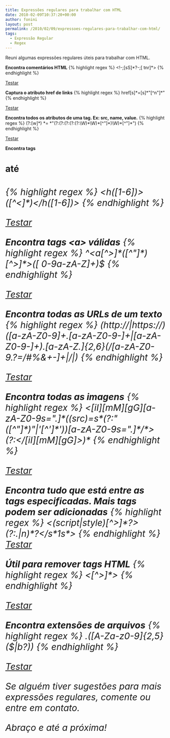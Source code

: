 ```yaml
---
title: Expressões regulares para trabalhar com HTML
date: 2010-02-09T10:37:20+00:00
author: fonini
layout: post
permalink: /2010/02/09/expressoes-regulares-para-trabalhar-com-html/
tags:
  - Expressão Regular
  - Regex
---
```

Reuni algumas expressões regulares úteis para trabalhar com HTML.

**Encontra comentários HTML**
{% highlight regex %}
<!-;[sS]\*?-;[ tnr]\*>
{% endhighlight %}
  
<a href="http://regexpal.com/?flags=&regex=%3C!--[sS]*%3F--[%20tnr]*%3E&input=%3Chtml%3E%0A%3C!--%20comentario%20--%3E%0A%3C%2Fhtml%3E" rel="externo">Testar</a> 



**Captura o atributo href de links**
{% highlight regex %}
href[s]\*=[s]\*"[^n"]*"
{% endhighlight %}
  
<a href="http://regexpal.com/?flags=&regex=href[s]*%3D[s]*%22[^n%22]*%22&input=%3Ca%20href%3D%22http%3A%2F%2Ffonini.github.io%22%3EJonnas%20Fonini%3C%2Fa%3E" rel="externo">Testar</a> 



**Encontra todos os atributos de uma tag. Ex: src, name, value.**
{% highlight regex %}
(?:[w]\*) \*= \*"(?:(?:(?:(?:(?:\W)\*\W)\*[^"]\*)\W)\*[^"]\*")
{% endhighlight %}
  
<a href="http://regexpal.com/?flags=&regex=%28%3F%3A[w]*%29%20*%3D%20*%22%28%3F%3A%28%3F%3A%28%3F%3A%28%3F%3A%28%3F%3A\W%29*\W%29*[^%22]*%29\W%29*[^%22]*%22%29&input=%3Cimg%20src%3D%22imagem.jpg%22%20alt%3D%22Teste%22%20width%3D%2210px%22%20height%3D%2250px%22%20%2F%3E" rel="externo">Testar</a> 



**Encontra tags <h1> até <h6>**
{% highlight regex %}
<h([1-6])>([^<]*)</h([1-6])>
{% endhighlight %}
  
<a href="http://regexpal.com/?flags=&regex=%3Ch%28[1-6]%29%3E%28[^%3C]*%29%3C%2Fh%28[1-6]%29%3E&input=%3Ch1%3ETitulo%3C%2Fh1%3E%0Abla%20bla%20bla%0A%3Ch3%3EOutro%20titulo%3C%2Fh3%3E" rel="externo">Testar</a> 



**Encontra tags &lt;a&gt; válidas**
{% highlight regex %}
^<a[^>]\*([^"]\*)[^>]*>([ 0-9a-zA-Z]+)</a>$
{% endhighlight %}
  
<a href="http://regexpal.com/?flags=&regex=^%3Ca[^%3E]*%28[^%22]*%29[^%3E]*%3E%28[%200-9a-zA-Z]%2B%29%3C%2Fa%3E%24&input=%3Ca%20href%3D%22http%3A%2F%2Ffonini.github.io%22%3EJonnas%20Fonini%3C%2Fa%3E" rel="externo">Testar</a> 



**Encontra todas as URLs de um texto**
{% highlight regex %}
(http://|https://)([a-zA-Z0-9]+.[a-zA-Z0-9-]+|[a-zA-Z0-9-]+).[a-zA-Z.]{2,6}(/[a-zA-Z0-9.?=/#%&+-]+|/|)
{% endhighlight %}
  
<a href="http://regexpal.com/?flags=&regex=%28http%3A%2F%2F|https%3A%2F%2F%29%28[a-zA-Z0-9]%2B.[a-zA-Z0-9-]%2B|[a-zA-Z0-9-]%2B%29.[a-zA-Z.]{2%2C6}%28%2F[a-zA-Z0-9.%3F%3D%2F%23%25%26%2B-]%2B|%2F|%29&input=http%3A%2F%2Ffonini.github.io%0Ahttp%3A%2F%2Fwww.pmvilamaria.com.br" rel="externo">Testar</a> 



**Encontra todas as imagens**
{% highlight regex %}
<\[iI\]\[mM\]\[gG\]\[a-zA-Z0-9s=".\]\*((src)=s\*(?:"(\[^"]\*)"|'[^']\*'))[a-zA-Z0-9s=".]\*/\*>(?:</[iI\]\[mM\][gG]>)*
{% endhighlight %}
  
<a href="http://regexpal.com/?flags=&regex=%3C[iI][mM][gG][a-zA-Z0-9s%3D%22.]*%28%28src%29%3Ds*%28%3F%3A%22%28[^%22]*%29%22|%27[^%27]*%27%29%29[a-zA-Z0-9s%3D%22.]*%2F*%3E%28%3F%3A%3C%2F[iI][mM][gG]%3E%29*&input=%3Cimg%20src%3D%22teste.jpg%22%20%2F%3E" rel="externo">Testar</a> 



**Encontra tudo que está entre as tags especificadas. Mais tags podem ser adicionadas**
{% highlight regex %}
<(script|style)[^>]\*?>(?:.|n)\*?</s\*1s\*>
{% endhighlight %}
<a href="http://regexpal.com/?flags=&regex=%3C%28script|style%29[^%3E]*%3F%3E%28%3F%3A.|n%29*%3F%3C%2Fs*1s*%3E&input=%3Chtml%3E%0A%3Cscript%3E%0Aalert%28%27bla%27%29%3B%0A%3C%2Fscript%3E%0A%3C%2Fhtml%3E" rel="externo">Testar</a> 



**Útil para remover tags HTML**
{% highlight regex %}
<[^>]*>
{% endhighlight %}
  
<a href="http://regexpal.com/?flags=&regex=%3C[^%3E]*%3E&input=%3Cp%3ETexto%3C%2Fp%3E" rel="externo">Testar</a> 



**Encontra extensões de arquivos**
{% highlight regex %}
.([A-Za-z0-9]{2,5}($|b?))
{% endhighlight %}
  
<a href="http://regexpal.com/?flags=m&regex=.%28[A-Za-z0-9]{2%2C5}%28%24|b%3F%29%29&input=Baixe%20o%20arquivo%20teste.zip" rel="externo">Testar</a>

Se alguém tiver sugestões para mais expressões regulares, comente ou entre em contato.

Abraço e até a próxima!